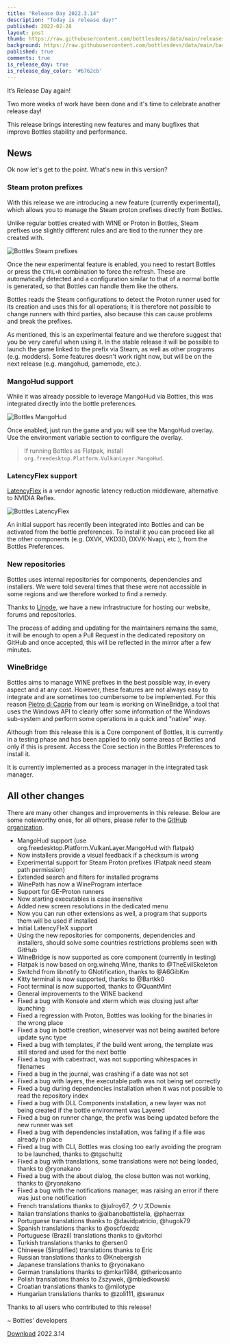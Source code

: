 ```yaml
---
title: "Release Day 2022.3.14"
description: "Today is release day!"
published: 2022-02-28
layout: post
thumb: https://raw.githubusercontent.com/bottlesdevs/data/main/releases/2022.3.14/release-day.png
background: https://raw.githubusercontent.com/bottlesdevs/data/main/backgrounds/2022.3.14.png
published: true
comments: true
is_release_day: true
is_release_day_color: '#6762cb'
---
```


It’s Release Day again!

Two more weeks of work have been done and it's time to celebrate another release day!

This release brings interesting new features and many bugfixes that improve Bottles 
stability and performance.

## News
Ok now let's get to the point. What's new in this version?

### Steam proton prefixes
With this release we are introducing a new feature (currently experimental), 
which allows you to manage the Steam proton prefixes directly from Bottles.

Unlike regular bottles created with WINE or Proton in Bottles, Steam prefixes 
use slightly different rules and are tied to the runner they are created with.

![Bottles Steam prefixes](/uploads/bottles-steam.png)

Once the new experimental feature is enabled, you need to restart Bottles or 
press the `CTRL+R` combination to force the refresh. These are automatically 
detected and a configuration similar to that of a normal bottle is generated, 
so that Bottles can handle them like the others.

Bottles reads the Steam configurations to detect the Proton runner used for 
its creation and uses this for all operations; it is therefore not possible to 
change runners with third parties, also because this can cause problems and 
break the prefixes.

As mentioned, this is an experimental feature and we therefore suggest that 
you be very careful when using it. In the stable release it will be possible 
to launch the game linked to the prefix via Steam, as well as other programs 
(e.g. modders). Some features doesn't work right now, but will be on the next
release (e.g. mangohud, gamemode, etc.).

### MangoHud support
While it was already possible to leverage MangoHud via Bottles, this was 
integrated directly into the bottle preferences.

![Bottles MangoHud](/uploads/bottles-mangohud.png)

Once enabled, just run the game and you will see the MangoHud overlay. Use
the environment variable section to configure the overlay.

> If running Bottles as Flatpak, install `org.freedesktop.Platform.VulkanLayer.MangoHud`.

### LatencyFlex support
[LatencyFlex](https://github.com/ishitatsuyuki/LatencyFleX) is a vendor 
agnostic latency reduction middleware, alternative to NVIDIA Reflex.

![Bottles LatencyFlex](/uploads/bottles-latencyflex.png)

An initial support has recently been integrated into Bottles and can be 
activated from the bottle preferences. To install it you can proceed like all 
the other components (e.g. DXVK, VKD3D, DXVK-Nvapi, etc.), from the Bottles
Preferences.

### New repositories
Bottles uses internal repositories for components, dependencies and installers. 
We were told several times that these were not accessible in some regions and 
we therefore worked to find a remedy.

Thanks to [Linode](https://www.linode.com/), we have a new infrastructure
for hosting our website, forums and repositories.

The process of adding and updating for the maintainers remains the same, it 
will be enough to open a Pull Request in the dedicated repository on GitHub 
and once accepted, this will be reflected in the mirror after a few minutes.

### WineBridge
Bottles aims to manage WINE prefixes in the best possible way, in every aspect 
and at any cost. However, these features are not always easy to integrate and 
are sometimes too cumbersome to be implemented. For this reason [Pietro di Caprio](https://github.com/pietrodicaprio) 
from our team is working on WineBridge, a tool that uses the Windows API to 
clearly offer some information of the Windows sub-system and perform some 
operations in a quick and "native" way.

Although from this release this is a Core component of Bottles, it is currently 
in a testing phase and has been applied to only some areas of Bottles and only 
if this is present. Access the Core section in the Bottles Preferences to
install it.

It is currently implemented as a process manager in the integrated task manager.

## All other changes
There are many other changes and improvements in this release. Below are some noteworthy ones, for all others, please refer to the [GitHub organization](https://github.com/bottlesdevs).

  * MangoHud support (use org.freedesktop.Platform.VulkanLayer.MangoHud with flatpak)
  * Now installers provide a visual feedback if a checksum is wrong
  * Experimental support for Steam Proton prefixes (Flatpak need steam path permission)
  * Extended search and filters for installed programs
  * WinePath has now a WineProgram interface
  * Support for GE-Proton runners
  * Now starting executables is case insensitive
  * Added new screen resolutions in the dedicated menu
  * Now you can run other extensions as well, a program that supports them will be used if installed
  * Initial LatencyFleX support
  * Using the new repositories for components, dependencies and installers, should solve some countries restrictions problems seen with GitHub
  * WineBridge is now supported as core component (currently in testing)
  * Flatpak is now based on org.winehq.Wine, thanks to @TheEvilSkeleton
  * Switchd from libnotify to GNotification, thanks to @A6GibKm
  * Kitty terminal is now supported, thanks to @Bartkk0
  * Foot terminal is now supported, thanks to @QuantMint
  * General improvements to the WINE backend
  * Fixed a bug with Konsole and xterm which was closing just after launching
  * Fixed a regression with Proton, Bottles was looking for the binaries in the wrong place
  * Fixed a bug in bottle creation, wineserver was not being awaited before update sync type
  * Fixed a bug with templates, if the build went wrong, the template was still stored and used for the next bottle
  * Fixed a bug with cabextract, was not supporting whitespaces in filenames
  * Fixed a bug in the journal, was crashing if a date was not set
  * Fixed a bug with layers, the executable path was not being set correctly
  * Fixed a bug during dependencies installation when it was not possible to read the repository index
  * Fixed a bug with DLL Components installation, a new layer was not being created if the bottle environment was Layered
  * Fixed a bug on runner change, the prefix was being updated before the new runner was set
  * Fixed a bug with dependencies installation, was failing if a file was already in place
  * Fixed a bug with CLI, Bottles was closing too early avoiding the program to be launched, thanks to @tgschultz
  * Fixed a bug with translations, some translations were not being loaded, thanks to @ryonakano
  * Fixed a bug with the about dialog, the close button was not working, thanks to @ryonakano
  * Fixed a bug with the notifications manager, was raising an error if there was just one notification
  * French translations thanks to @julroy67, クリスDownix
  * Italian translations thanks to @albanobattistella, @phaerrax
  * Portuguese translations thanks to @davidpatricio, @hugok79
  * Spanish translations thanks to @oscfdezdz
  * Portuguese (Brazil) translations thanks to @vitorhcl
  * Turkish translations thanks to @ersen0
  * Chineese (Simplified) translations thanks to Eric
  * Russian translations thanks to @Knebergish
  * Japanese translations thanks to @ryonakano
  * German translations thanks to @mkar1984, @thericosanto
  * Polish translations thanks to Zszywek, @mbledkowski
  * Croatian translations thanks to @milotype
  * Hungarian translations thanks to @zoli111, @swanux

Thanks to all users who contributed to this release!

~ Bottles' developers

<a class="button" href="/download" style="">Download</a> 2022.3.14
